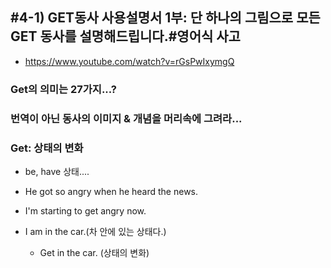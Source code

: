 ## #4-1) GET동사 사용설명서 1부: 단 하나의 그림으로 모든 GET 동사를 설명해드립니다.#영어식 사고
* https://www.youtube.com/watch?v=rGsPwIxymgQ

### Get의 의미는 27가지...?

### 번역이 아닌 동사의 이미지 & 개념을 머리속에 그려라...

### Get: 상태의 변화
* be, have 상태....
* He got so angry when he heard the news.
* I'm starting to get angry now.

* I am in the car.(차 안에 있는 상태다.) 
  - Get in the car. (상태의 변화)
  

